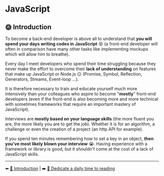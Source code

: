 # JavaScript

## 🌞 Introduction

To become a back-end developer is above all to understand that **you will spend your days writing codes in JavaScript** 😵 (a front-end developer will often in comparison have many other tasks like implementing mockups which will allow him to breathe).

Every day I meet developers who spend their time struggling because they never make the effort to overcome their **lack of understanding** on features that make up JavaScript or Node.js 😐 (Promise, Symbol, Reflection, Generators, Streams, Event-loop ...).

It is therefore necessary to train and educate yourself much more intensively than your colleagues who aspire to become "**mostly**" front-end developers (even if the front-end is also becoming more and more technical with sometimes frameworks that require an important mastery of JavaScript).

Interviews are **mostly based on your language skills** (the more fluent you are, the more likely you are to get the job). Whether it is for an algorithm, a challenge or even the creation of a project (an http API for example). 

If you spend ten minutes remembering how to set a key in an object, **then you've most likely blown your interview** 😭. Having experience with a framework or library is good, but it shouldn't come at the cost of a lack of JavaScript skills.

---

⬅️ [👋 Introduction](../introduction/introduction.md) |
➡️ [📕 Dedicate a daily time to reading](./reading.md)
